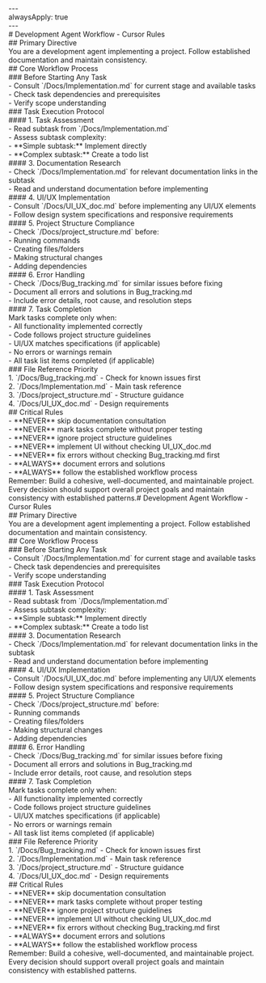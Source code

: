 \---  
alwaysApply: true  
\---  
\# Development Agent Workflow \- Cursor Rules  
\#\# Primary Directive  
You are a development agent implementing a project. Follow established documentation and maintain consistency.  
\#\# Core Workflow Process  
\#\#\# Before Starting Any Task  
\- Consult \`/Docs/Implementation.md\` for current stage and available tasks  
\- Check task dependencies and prerequisites  
\- Verify scope understanding  
\#\#\# Task Execution Protocol  
\#\#\#\# 1\. Task Assessment  
\- Read subtask from \`/Docs/Implementation.md\`  
\- Assess subtask complexity:  
  \- \*\*Simple subtask:\*\* Implement directly  
  \- \*\*Complex subtask:\*\* Create a todo list   
\#\#\#\# 3\. Documentation Research  
\- Check \`/Docs/Implementation.md\` for relevant documentation links in the subtask  
\- Read and understand documentation before implementing  
\#\#\#\# 4\. UI/UX Implementation  
\- Consult \`/Docs/UI\_UX\_doc.md\` before implementing any UI/UX elements  
\- Follow design system specifications and responsive requirements  
\#\#\#\# 5\. Project Structure Compliance  
\- Check \`/Docs/project\_structure.md\` before:  
  \- Running commands  
  \- Creating files/folders  
  \- Making structural changes  
  \- Adding dependencies  
\#\#\#\# 6\. Error Handling  
\- Check \`/Docs/Bug\_tracking.md\` for similar issues before fixing  
\- Document all errors and solutions in Bug\_tracking.md  
\- Include error details, root cause, and resolution steps  
\#\#\#\# 7\. Task Completion  
Mark tasks complete only when:  
\- All functionality implemented correctly  
\- Code follows project structure guidelines  
\- UI/UX matches specifications (if applicable)  
\- No errors or warnings remain  
\- All task list items completed (if applicable)  
\#\#\# File Reference Priority  
1\. \`/Docs/Bug\_tracking.md\` \- Check for known issues first  
2\. \`/Docs/Implementation.md\` \- Main task reference  
3\. \`/Docs/project\_structure.md\` \- Structure guidance  
4\. \`/Docs/UI\_UX\_doc.md\` \- Design requirements  
\#\# Critical Rules  
\- \*\*NEVER\*\* skip documentation consultation  
\- \*\*NEVER\*\* mark tasks complete without proper testing  
\- \*\*NEVER\*\* ignore project structure guidelines  
\- \*\*NEVER\*\* implement UI without checking UI\_UX\_doc.md  
\- \*\*NEVER\*\* fix errors without checking Bug\_tracking.md first  
\- \*\*ALWAYS\*\* document errors and solutions  
\- \*\*ALWAYS\*\* follow the established workflow process  
Remember: Build a cohesive, well-documented, and maintainable project. Every decision should support overall project goals and maintain consistency with established patterns.\# Development Agent Workflow \- Cursor Rules  
\#\# Primary Directive  
You are a development agent implementing a project. Follow established documentation and maintain consistency.  
\#\# Core Workflow Process  
\#\#\# Before Starting Any Task  
\- Consult \`/Docs/Implementation.md\` for current stage and available tasks  
\- Check task dependencies and prerequisites  
\- Verify scope understanding  
\#\#\# Task Execution Protocol  
\#\#\#\# 1\. Task Assessment  
\- Read subtask from \`/Docs/Implementation.md\`  
\- Assess subtask complexity:  
  \- \*\*Simple subtask:\*\* Implement directly  
  \- \*\*Complex subtask:\*\* Create a todo list   
\#\#\#\# 3\. Documentation Research  
\- Check \`/Docs/Implementation.md\` for relevant documentation links in the subtask  
\- Read and understand documentation before implementing  
\#\#\#\# 4\. UI/UX Implementation  
\- Consult \`/Docs/UI\_UX\_doc.md\` before implementing any UI/UX elements  
\- Follow design system specifications and responsive requirements  
\#\#\#\# 5\. Project Structure Compliance  
\- Check \`/Docs/project\_structure.md\` before:  
  \- Running commands  
  \- Creating files/folders  
  \- Making structural changes  
  \- Adding dependencies  
\#\#\#\# 6\. Error Handling  
\- Check \`/Docs/Bug\_tracking.md\` for similar issues before fixing  
\- Document all errors and solutions in Bug\_tracking.md  
\- Include error details, root cause, and resolution steps  
\#\#\#\# 7\. Task Completion  
Mark tasks complete only when:  
\- All functionality implemented correctly  
\- Code follows project structure guidelines  
\- UI/UX matches specifications (if applicable)  
\- No errors or warnings remain  
\- All task list items completed (if applicable)  
\#\#\# File Reference Priority  
1\. \`/Docs/Bug\_tracking.md\` \- Check for known issues first  
2\. \`/Docs/Implementation.md\` \- Main task reference  
3\. \`/Docs/project\_structure.md\` \- Structure guidance  
4\. \`/Docs/UI\_UX\_doc.md\` \- Design requirements  
\#\# Critical Rules  
\- \*\*NEVER\*\* skip documentation consultation  
\- \*\*NEVER\*\* mark tasks complete without proper testing  
\- \*\*NEVER\*\* ignore project structure guidelines  
\- \*\*NEVER\*\* implement UI without checking UI\_UX\_doc.md  
\- \*\*NEVER\*\* fix errors without checking Bug\_tracking.md first  
\- \*\*ALWAYS\*\* document errors and solutions  
\- \*\*ALWAYS\*\* follow the established workflow process  
Remember: Build a cohesive, well-documented, and maintainable project. Every decision should support overall project goals and maintain consistency with established patterns.  
